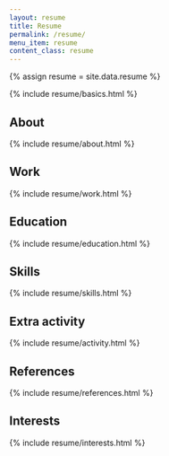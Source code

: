 ```yaml
---
layout: resume
title: Resume
permalink: /resume/
menu_item: resume
content_class: resume
---
```


{% assign resume = site.data.resume %}

{% include resume/basics.html %}

## About
{% include resume/about.html %}

## Work
{% include resume/work.html %}

## Education
{% include resume/education.html %}

## Skills
{% include resume/skills.html %}

## Extra activity
{% include resume/activity.html %}

## References
{% include resume/references.html %}

## Interests
{% include resume/interests.html %}
